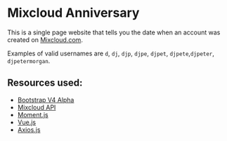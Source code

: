 # Mixcloud Anniversary
This is a single page website that tells you the date when an account was created on [Mixcloud.com](https://www.mixcloud.com).

Examples of valid usernames are `d`, `dj`, `djp`, `djpe`, `djpet`, `djpete`,`djpeter`, `djpetermorgan`.

## Resources used:

  - [Bootstrap V4 Alpha](https://v4-alpha.getbootstrap.com/)
  - [Mixcloud API](https://www.mixcloud.com/developers/)
  - [Moment.js](https://momentjs.com/)
  - [Vue.js](https://vuejs.org/)
  - [Axios.js](https://github.com/axios/axios)
